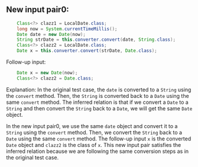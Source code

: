 ## New input pair0:
```java
    Class<?> clazz1 = LocalDate.class;
    long now = System.currentTimeMillis();
    Date date = new Date(now);
    String strDate = this.converter.convert(date, String.class);
    Class<?> clazz2 = LocalDate.class;
    Date x = this.converter.convert(strDate, Date.class);
```

Follow-up input:
```java
    Date x = new Date(now);
    Class<?> clazz2 = Date.class;
```

Explanation:
In the original test case, the `date` is converted to a `String` using the `convert` method. Then, the `String` is converted back to a `Date` using the same `convert` method. The inferred relation is that if we convert a `Date` to a `String` and then convert the `String` back to a `Date`, we will get the same `Date` object.

In the new input pair0, we use the same `date` object and convert it to a `String` using the `convert` method. Then, we convert the `String` back to a `Date` using the same `convert` method. The follow-up input `x` is the converted `Date` object and `clazz2` is the class of `x`. This new input pair satisfies the inferred relation because we are following the same conversion steps as in the original test case.